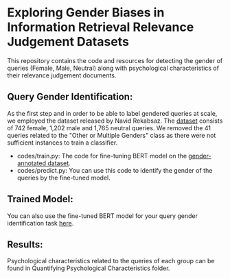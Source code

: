 # Exploring Gender Biases in Information Retrieval Relevance Judgement Datasets
This repository contains the code and resources for detecting the gender of queries (Female, Male, Neutral) along with psychological characteristics of their relevance judgement documents. 
## Query Gender Identification:
As the first step and in order to be able to label gendered queries at scale, we employed the dataset released by Navid Rekabsaz. The [dataset](https://github.com/navid-rekabsaz/GenderBias_IR/blob/master/resources/queries_gender_annotated.csv) consists of 742 female, 1,202 male and 1,765 neutral queries. We removed the 41 queries related to the "Other or Multiple Genders" class as there were not sufficient instances to train a classifier.


- codes/train.py: The code for fine-tuning BERT model on the [gender-annotated dataset](https://github.com/navid-rekabsaz/GenderBias_IR/blob/master/resources/queries_gender_annotated.csv).
- codes/predict.py: You can use this code to identify the gender of the queries by the fine-tuned model.
## Trained Model:
You can also use the fine-tuned BERT model for your query gender identification task [here](https://drive.google.com/file/d/1_YTRs4v5DVUGUffnRHS_3Yk4qteJKO6w/view?usp=sharing).
## Results:
Psychological characteristics related to the queries of each group can be found in Quantifying Psychological Characteristics folder.
